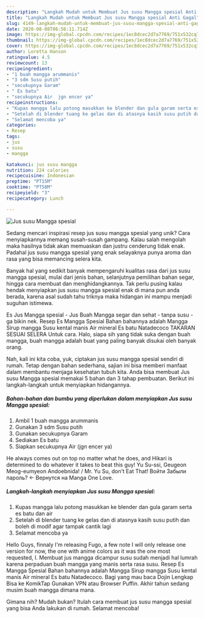```yaml
---
description: "Langkah Mudah untuk Membuat Jus susu Mangga spesial Anti Gagal"
title: "Langkah Mudah untuk Membuat Jus susu Mangga spesial Anti Gagal"
slug: 4149-langkah-mudah-untuk-membuat-jus-susu-mangga-spesial-anti-gagal
date: 2020-08-08T06:56:11.714Z
image: https://img-global.cpcdn.com/recipes/1ec8dcec2d7a7769/751x532cq70/jus-susu-mangga-spesial-foto-resep-utama.jpg
thumbnail: https://img-global.cpcdn.com/recipes/1ec8dcec2d7a7769/751x532cq70/jus-susu-mangga-spesial-foto-resep-utama.jpg
cover: https://img-global.cpcdn.com/recipes/1ec8dcec2d7a7769/751x532cq70/jus-susu-mangga-spesial-foto-resep-utama.jpg
author: Loretta Hanson
ratingvalue: 4.5
reviewcount: 13
recipeingredient:
- "1 buah mangga arummanis"
- "3 sdm Susu putih"
- "secukupnya Garam"
- " Es batu"
- "secukupnya Air  jgn encer ya"
recipeinstructions:
- "Kupas mangga lalu potong masukkan ke blender dan gula garam serta es batu dan air"
- "Setelah di blender tuang ke gelas dan di atasnya kasih susu putih dan boleh di modif agar tampak cantik lagi"
- "Selamat mencoba ya"
categories:
- Resep
tags:
- jus
- susu
- mangga

katakunci: jus susu mangga 
nutrition: 224 calories
recipecuisine: Indonesian
preptime: "PT15M"
cooktime: "PT58M"
recipeyield: "3"
recipecategory: Lunch

---
```



![Jus susu Mangga spesial](https://img-global.cpcdn.com/recipes/1ec8dcec2d7a7769/751x532cq70/jus-susu-mangga-spesial-foto-resep-utama.jpg)

Sedang mencari inspirasi resep jus susu mangga spesial yang unik? Cara menyiapkannya memang susah-susah gampang. Kalau salah mengolah maka hasilnya tidak akan memuaskan dan justru cenderung tidak enak. Padahal jus susu mangga spesial yang enak selayaknya punya aroma dan rasa yang bisa memancing selera kita.

Banyak hal yang sedikit banyak mempengaruhi kualitas rasa dari jus susu mangga spesial, mulai dari jenis bahan, selanjutnya pemilihan bahan segar, hingga cara membuat dan menghidangkannya. Tak perlu pusing kalau hendak menyiapkan jus susu mangga spesial enak di mana pun anda berada, karena asal sudah tahu triknya maka hidangan ini mampu menjadi suguhan istimewa.

Es Jus Mangga spesial - Jus Buah Mangga segar dan sehat - tanpa susu - ga bikin nek. Resep Es Mangga Spesial Bahan bahannya adalah Mangga Sirup mangga Susu kental manis Air mineral Es batu Natadecoco TAKARAN SESUAI SELERA Untuk cara. Halo, siapa sih yang tidak suka dengan buah mangga, buah mangga adalah buat yang paling banyak disukai oleh banyak orang.


Nah, kali ini kita coba, yuk, ciptakan jus susu mangga spesial sendiri di rumah. Tetap dengan bahan sederhana, sajian ini bisa memberi manfaat dalam membantu menjaga kesehatan tubuh kita. Anda bisa membuat Jus susu Mangga spesial memakai 5 bahan dan 3 tahap pembuatan. Berikut ini langkah-langkah untuk menyiapkan hidangannya.

<!--inarticleads1-->

##### Bahan-bahan dan bumbu yang diperlukan dalam menyiapkan Jus susu Mangga spesial:

1. Ambil 1 buah mangga arummanis
1. Gunakan 3 sdm Susu putih
1. Gunakan secukupnya Garam
1. Sediakan  Es batu
1. Siapkan secukupnya Air  (jgn encer ya)


He always comes out on top no matter what he does, and Hikari is determined to do whatever it takes to beat this guy! Yu Su-ssi, Geugeon Meog-eumyeon Andoebnida! / Mr. Yu Su, don&#39;t Eat That! Войти Забыли пароль? ← Вернутся на Manga One Love. 

<!--inarticleads2-->

##### Langkah-langkah menyiapkan Jus susu Mangga spesial:

1. Kupas mangga lalu potong masukkan ke blender dan gula garam serta es batu dan air
1. Setelah di blender tuang ke gelas dan di atasnya kasih susu putih dan boleh di modif agar tampak cantik lagi
1. Selamat mencoba ya


Hello Guys, finnaly I&#39;m releasing Fugo, a few note I will only release one version for now, the one with anime colors as it was the one most requested, I. Membuat jus mangga dicampur susu sudah menjadi hal lumrah karena perpaduan buah mangga yang manis serta rasa susu. Resep Es Mangga Spesial Bahan bahannya adalah Mangga Sirup mangga Susu kental manis Air mineral Es batu Natadecoco. Bagi yang mau baca Dojin Lengkap Bisa ke KomikTap Gunakan VPN atau Browser Puffin. Akhir tahun sedang musim buah mangga dimana mana. 

Gimana nih? Mudah bukan? Itulah cara membuat jus susu mangga spesial yang bisa Anda lakukan di rumah. Selamat mencoba!

